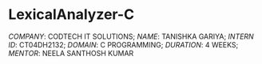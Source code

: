 # LexicalAnalyzer-C
*COMPANY*: CODTECH IT SOLUTIONS;
*NAME*: TANISHKA GARIYA;
*INTERN ID*: CT04DH2132;
*DOMAIN*: C PROGRAMMING;
*DURATION*: 4 WEEKS;
*MENTOR*: NEELA SANTHOSH KUMAR


